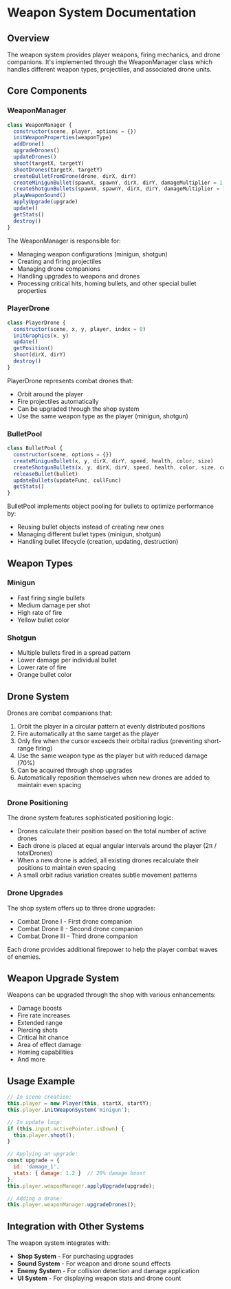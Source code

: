 # Weapon System Documentation

## Overview
The weapon system provides player weapons, firing mechanics, and drone companions. It's implemented through the WeaponManager class which handles different weapon types, projectiles, and associated drone units.

## Core Components

### WeaponManager
```javascript
class WeaponManager {
  constructor(scene, player, options = {})
  initWeaponProperties(weaponType)
  addDrone()
  upgradeDrones()
  updateDrones()
  shoot(targetX, targetY)
  shootDrones(targetX, targetY)
  createBulletFromDrone(drone, dirX, dirY)
  createMinigunBullet(spawnX, spawnY, dirX, dirY, damageMultiplier = 1.0)
  createShotgunBullets(spawnX, spawnY, dirX, dirY, damageMultiplier = 1.0, overrideBulletCount)
  playWeaponSound()
  applyUpgrade(upgrade)
  update()
  getStats()
  destroy()
}
```

The WeaponManager is responsible for:
- Managing weapon configurations (minigun, shotgun)
- Creating and firing projectiles
- Managing drone companions
- Handling upgrades to weapons and drones
- Processing critical hits, homing bullets, and other special bullet properties

### PlayerDrone
```javascript
class PlayerDrone {
  constructor(scene, x, y, player, index = 0)
  initGraphics(x, y)
  update()
  getPosition()
  shoot(dirX, dirY)
  destroy()
}
```

PlayerDrone represents combat drones that:
- Orbit around the player
- Fire projectiles automatically
- Can be upgraded through the shop system
- Use the same weapon type as the player (minigun, shotgun)

### BulletPool
```javascript
class BulletPool {
  constructor(scene, options = {})
  createMinigunBullet(x, y, dirX, dirY, speed, health, color, size)
  createShotgunBullets(x, y, dirX, dirY, speed, health, color, size, count, spreadAngle)
  releaseBullet(bullet)
  updateBullets(updateFunc, cullFunc)
  getStats()
}
```

BulletPool implements object pooling for bullets to optimize performance by:
- Reusing bullet objects instead of creating new ones
- Managing different bullet types (minigun, shotgun)
- Handling bullet lifecycle (creation, updating, destruction)

## Weapon Types

### Minigun
- Fast firing single bullets
- Medium damage per shot
- High rate of fire
- Yellow bullet color

### Shotgun
- Multiple bullets fired in a spread pattern
- Lower damage per individual bullet
- Lower rate of fire
- Orange bullet color

## Drone System

Drones are combat companions that:
1. Orbit the player in a circular pattern at evenly distributed positions
2. Fire automatically at the same target as the player
3. Only fire when the cursor exceeds their orbital radius (preventing short-range firing)
4. Use the same weapon type as the player but with reduced damage (70%)
5. Can be acquired through shop upgrades
6. Automatically reposition themselves when new drones are added to maintain even spacing

### Drone Positioning

The drone system features sophisticated positioning logic:
- Drones calculate their position based on the total number of active drones
- Each drone is placed at equal angular intervals around the player (2π / totalDrones)
- When a new drone is added, all existing drones recalculate their positions to maintain even spacing
- A small orbit radius variation creates subtle movement patterns

### Drone Upgrades
The shop system offers up to three drone upgrades:
- Combat Drone I - First drone companion
- Combat Drone II - Second drone companion
- Combat Drone III - Third drone companion

Each drone provides additional firepower to help the player combat waves of enemies.

## Weapon Upgrade System

Weapons can be upgraded through the shop with various enhancements:
- Damage boosts
- Fire rate increases
- Extended range
- Piercing shots
- Critical hit chance
- Area of effect damage
- Homing capabilities
- And more

## Usage Example

```javascript
// In scene creation:
this.player = new Player(this, startX, startY);
this.player.initWeaponSystem('minigun');

// In update loop:
if (this.input.activePointer.isDown) {
  this.player.shoot();
}

// Applying an upgrade:
const upgrade = {
  id: 'damage_1',
  stats: { damage: 1.2 }  // 20% damage boost
};
this.player.weaponManager.applyUpgrade(upgrade);

// Adding a drone:
this.player.weaponManager.upgradeDrones();
```

## Integration with Other Systems

The weapon system integrates with:
- **Shop System** - For purchasing upgrades
- **Sound System** - For weapon and drone sound effects
- **Enemy System** - For collision detection and damage application
- **UI System** - For displaying weapon stats and drone count